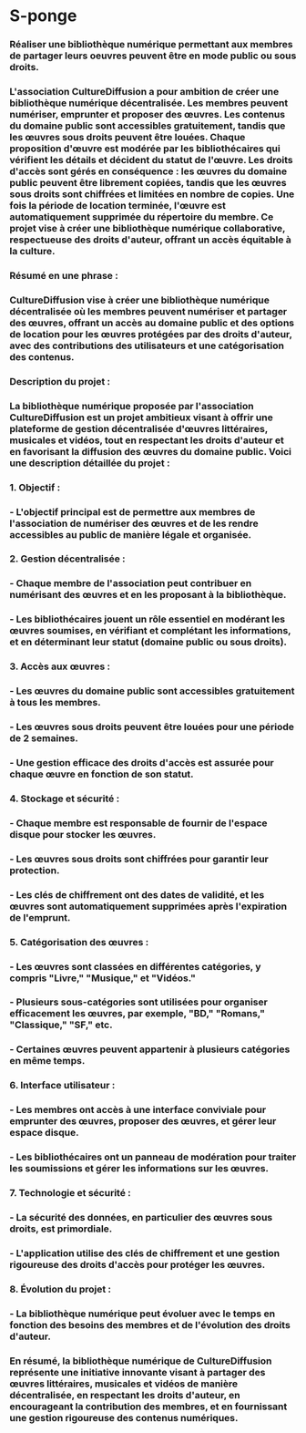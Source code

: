 # S-ponge

### Réaliser une bibliothèque numérique permettant aux membres de partager leurs oeuvres peuvent être en mode public ou sous droits.

### L'association CultureDiffusion a pour ambition de créer une bibliothèque numérique décentralisée. Les membres peuvent numériser, emprunter et proposer des œuvres. Les contenus du domaine public sont accessibles gratuitement, tandis que les œuvres sous droits peuvent être louées. Chaque proposition d'œuvre est modérée par les bibliothécaires qui vérifient les détails et décident du statut de l'œuvre. Les droits d'accès sont gérés en conséquence : les œuvres du domaine public peuvent être librement copiées, tandis que les œuvres sous droits sont chiffrées et limitées en nombre de copies. Une fois la période de location terminée, l'œuvre est automatiquement supprimée du répertoire du membre. Ce projet vise à créer une bibliothèque numérique collaborative, respectueuse des droits d'auteur, offrant un accès équitable à la culture.

### Résumé en une phrase :

### CultureDiffusion vise à créer une bibliothèque numérique décentralisée où les membres peuvent numériser et partager des œuvres, offrant un accès au domaine public et des options de location pour les œuvres protégées par des droits d'auteur, avec des contributions des utilisateurs et une catégorisation des contenus.

### Description du projet :

### La bibliothèque numérique proposée par l'association CultureDiffusion est un projet ambitieux visant à offrir une plateforme de gestion décentralisée d'œuvres littéraires, musicales et vidéos, tout en respectant les droits d'auteur et en favorisant la diffusion des œuvres du domaine public. Voici une description détaillée du projet :

### 1. Objectif :
###   - L'objectif principal est de permettre aux membres de l'association de numériser des œuvres et de les rendre accessibles au public de manière légale et organisée.

### 2. Gestion décentralisée :
 ###  - Chaque membre de l'association peut contribuer en numérisant des œuvres et en les proposant à la bibliothèque.
 ###  - Les bibliothécaires jouent un rôle essentiel en modérant les œuvres soumises, en vérifiant et complétant les informations, et en déterminant leur statut (domaine public ou sous droits).

### 3. Accès aux œuvres :
###   - Les œuvres du domaine public sont accessibles gratuitement à tous les membres.
###   - Les œuvres sous droits peuvent être louées pour une période de 2 semaines.
###   - Une gestion efficace des droits d'accès est assurée pour chaque œuvre en fonction de son statut.

### 4. Stockage et sécurité :
###   - Chaque membre est responsable de fournir de l'espace disque pour stocker les œuvres.
###   - Les œuvres sous droits sont chiffrées pour garantir leur protection.
###   - Les clés de chiffrement ont des dates de validité, et les œuvres sont automatiquement supprimées après l'expiration de l'emprunt.

### 5. Catégorisation des œuvres :
###   - Les œuvres sont classées en différentes catégories, y compris "Livre," "Musique," et "Vidéos."
###   - Plusieurs sous-catégories sont utilisées pour organiser efficacement les œuvres, par exemple, "BD," "Romans," "Classique," "SF," etc.
###   - Certaines œuvres peuvent appartenir à plusieurs catégories en même temps.

### 6. Interface utilisateur :
###   - Les membres ont accès à une interface conviviale pour emprunter des œuvres, proposer des œuvres, et gérer leur espace disque.
###   - Les bibliothécaires ont un panneau de modération pour traiter les soumissions et gérer les informations sur les œuvres.

### 7. Technologie et sécurité :
###   - La sécurité des données, en particulier des œuvres sous droits, est primordiale.
###   - L'application utilise des clés de chiffrement et une gestion rigoureuse des droits d'accès pour protéger les œuvres.

### 8. Évolution du projet :
###   - La bibliothèque numérique peut évoluer avec le temps en fonction des besoins des membres et de l'évolution des droits d'auteur.

### En résumé, la bibliothèque numérique de CultureDiffusion représente une initiative innovante visant à partager des œuvres littéraires, musicales et vidéos de manière décentralisée, en respectant les droits d'auteur, en encourageant la contribution des membres, et en fournissant une gestion rigoureuse des contenus numériques.
